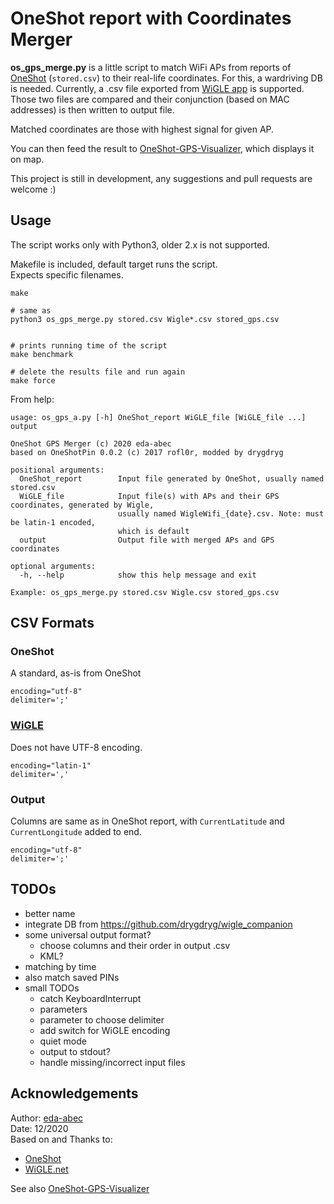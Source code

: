 # OneShot report with Coordinates Merger

**os_gps_merge.py** is a little script to match WiFi APs from reports of [OneShot](https://github.com/drygdryg/OneShot) (`stored.csv`) to their real-life coordinates.
For this, a wardriving DB is needed. Currently, a .csv file exported from [WiGLE app](https://wigle.net/tools) is supported.
Those two files are compared and their conjunction (based on MAC addresses) is then written to output file.

Matched coordinates are those with highest signal for given AP.

You can then feed the result to [OneShot-GPS-Visualizer](https://github.com/eda-abec/OneShot-GPS-Visualizer), which displays it on map.

This project is still in development, any suggestions and pull requests are welcome :)


## Usage
The script works only with Python3, older 2.x is not supported.

Makefile is included, default target runs the script.\
Expects specific filenames.

```
make

# same as
python3 os_gps_merge.py stored.csv Wigle*.csv stored_gps.csv


# prints running time of the script
make benchmark

# delete the results file and run again
make force
```

From help:
```
usage: os_gps_a.py [-h] OneShot_report WiGLE_file [WiGLE_file ...] output

OneShot GPS Merger (c) 2020 eda-abec
based on OneShotPin 0.0.2 (c) 2017 rofl0r, modded by drygdryg

positional arguments:
  OneShot_report        Input file generated by OneShot, usually named stored.csv
  WiGLE_file            Input file(s) with APs and their GPS coordinates, generated by Wigle,
                        usually named WigleWifi_{date}.csv. Note: must be latin-1 encoded,
                        which is default
  output                Output file with merged APs and GPS coordinates

optional arguments:
  -h, --help            show this help message and exit

Example: os_gps_merge.py stored.csv Wigle.csv stored_gps.csv
```

## CSV Formats

### OneShot
A standard, as-is from OneShot
```
encoding="utf-8"
delimiter=';'
```

### [WiGLE](https://api.wigle.net/csvFormat.html)
Does not have UTF-8 encoding.
```
encoding="latin-1"
delimiter=','
```

### Output
Columns are same as in OneShot report, with `CurrentLatitude` and `CurrentLongitude` added to end.
```
encoding="utf-8"
delimiter=';'
```


## TODOs

- better name
- integrate DB from https://github.com/drygdryg/wigle_companion
- some universal output format?
    - choose columns and their order in output .csv
    - KML?
- matching by time
- also match saved PINs
- small TODOs
    - catch KeyboardInterrupt
    - parameters
    - parameter to choose delimiter
    - add switch for WiGLE encoding
    - quiet mode
    - output to stdout?
    - handle missing/incorrect input files

## Acknowledgements

Author: [eda-abec](https://github.com/eda-abec)\
Date: 12/2020\
Based on and Thanks to:
- [OneShot](https://github.com/drygdryg/OneShot)
- [WiGLE.net](https://github.com/wiglenet)

See also [OneShot-GPS-Visualizer](https://github.com/eda-abec/OneShot-GPS-Visualizer)
